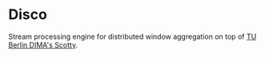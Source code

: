 # Disco
Stream processing engine for distributed window aggregation on top of [TU Berlin DIMA's Scotty](https://github.com/TU-Berlin-DIMA/scotty-window-processor).

